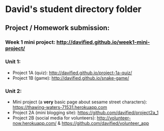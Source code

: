 # David's student directory folder

## Project / Homework submission:
### Week 1 mini project: http://davified.github.io/week1-mini-project/

### Unit 1:
* Project 1A (quiz): http://davified.github.io/project-1a-quiz/
* Project 1B (game): http://davified.github.io/snake-game/


### Unit 2:
* Mini project (a **very** basic page about sesame street characters): https://thawing-waters-71531.herokuapp.com
* Project 2A (mini blogging site): https://github.com/davified/project2a_1
* Project 2B (social media for volunteers): http://volunteer-now.herokuapp.com/ & https://github.com/davified/volunteer_app
